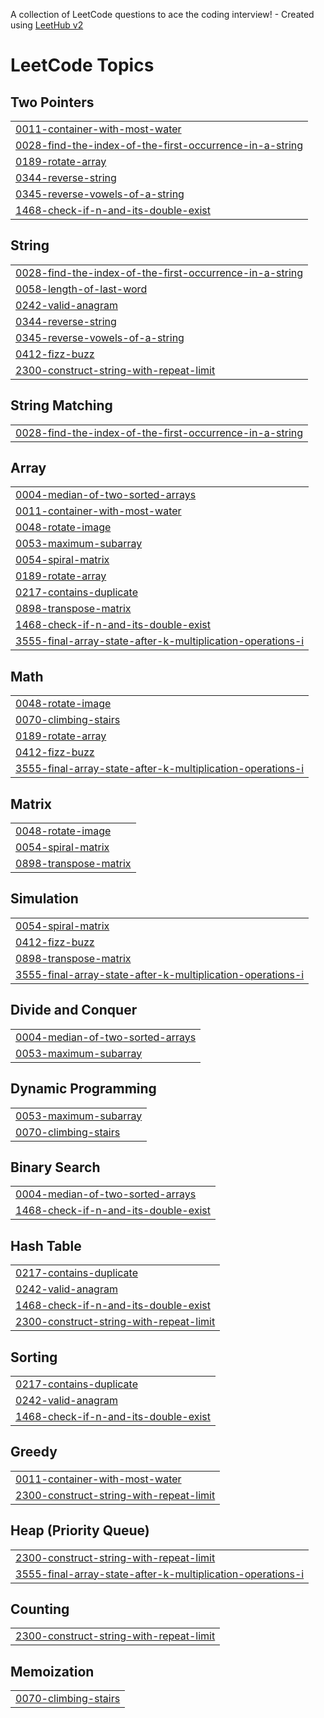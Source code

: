 A collection of LeetCode questions to ace the coding interview! - Created using [LeetHub v2](https://github.com/arunbhardwaj/LeetHub-2.0)
<!---LeetCode Topics Start-->
# LeetCode Topics
## Two Pointers
|  |
| ------- |
| [0011-container-with-most-water](https://github.com/Raja-Muhammad-Bilal-Arshad/Leetcodes_Daily/tree/master/0011-container-with-most-water) |
| [0028-find-the-index-of-the-first-occurrence-in-a-string](https://github.com/Raja-Muhammad-Bilal-Arshad/Leetcodes_Daily/tree/master/0028-find-the-index-of-the-first-occurrence-in-a-string) |
| [0189-rotate-array](https://github.com/Raja-Muhammad-Bilal-Arshad/Leetcodes_Daily/tree/master/0189-rotate-array) |
| [0344-reverse-string](https://github.com/Raja-Muhammad-Bilal-Arshad/Leetcodes_Daily/tree/master/0344-reverse-string) |
| [0345-reverse-vowels-of-a-string](https://github.com/Raja-Muhammad-Bilal-Arshad/Leetcodes_Daily/tree/master/0345-reverse-vowels-of-a-string) |
| [1468-check-if-n-and-its-double-exist](https://github.com/Raja-Muhammad-Bilal-Arshad/Leetcodes_Daily/tree/master/1468-check-if-n-and-its-double-exist) |
## String
|  |
| ------- |
| [0028-find-the-index-of-the-first-occurrence-in-a-string](https://github.com/Raja-Muhammad-Bilal-Arshad/Leetcodes_Daily/tree/master/0028-find-the-index-of-the-first-occurrence-in-a-string) |
| [0058-length-of-last-word](https://github.com/Raja-Muhammad-Bilal-Arshad/Leetcodes_Daily/tree/master/0058-length-of-last-word) |
| [0242-valid-anagram](https://github.com/Raja-Muhammad-Bilal-Arshad/Leetcodes_Daily/tree/master/0242-valid-anagram) |
| [0344-reverse-string](https://github.com/Raja-Muhammad-Bilal-Arshad/Leetcodes_Daily/tree/master/0344-reverse-string) |
| [0345-reverse-vowels-of-a-string](https://github.com/Raja-Muhammad-Bilal-Arshad/Leetcodes_Daily/tree/master/0345-reverse-vowels-of-a-string) |
| [0412-fizz-buzz](https://github.com/Raja-Muhammad-Bilal-Arshad/Leetcodes_Daily/tree/master/0412-fizz-buzz) |
| [2300-construct-string-with-repeat-limit](https://github.com/Raja-Muhammad-Bilal-Arshad/Leetcodes_Daily/tree/master/2300-construct-string-with-repeat-limit) |
## String Matching
|  |
| ------- |
| [0028-find-the-index-of-the-first-occurrence-in-a-string](https://github.com/Raja-Muhammad-Bilal-Arshad/Leetcodes_Daily/tree/master/0028-find-the-index-of-the-first-occurrence-in-a-string) |
## Array
|  |
| ------- |
| [0004-median-of-two-sorted-arrays](https://github.com/Raja-Muhammad-Bilal-Arshad/Leetcodes_Daily/tree/master/0004-median-of-two-sorted-arrays) |
| [0011-container-with-most-water](https://github.com/Raja-Muhammad-Bilal-Arshad/Leetcodes_Daily/tree/master/0011-container-with-most-water) |
| [0048-rotate-image](https://github.com/Raja-Muhammad-Bilal-Arshad/Leetcodes_Daily/tree/master/0048-rotate-image) |
| [0053-maximum-subarray](https://github.com/Raja-Muhammad-Bilal-Arshad/Leetcodes_Daily/tree/master/0053-maximum-subarray) |
| [0054-spiral-matrix](https://github.com/Raja-Muhammad-Bilal-Arshad/Leetcodes_Daily/tree/master/0054-spiral-matrix) |
| [0189-rotate-array](https://github.com/Raja-Muhammad-Bilal-Arshad/Leetcodes_Daily/tree/master/0189-rotate-array) |
| [0217-contains-duplicate](https://github.com/Raja-Muhammad-Bilal-Arshad/Leetcodes_Daily/tree/master/0217-contains-duplicate) |
| [0898-transpose-matrix](https://github.com/Raja-Muhammad-Bilal-Arshad/Leetcodes_Daily/tree/master/0898-transpose-matrix) |
| [1468-check-if-n-and-its-double-exist](https://github.com/Raja-Muhammad-Bilal-Arshad/Leetcodes_Daily/tree/master/1468-check-if-n-and-its-double-exist) |
| [3555-final-array-state-after-k-multiplication-operations-i](https://github.com/Raja-Muhammad-Bilal-Arshad/Leetcodes_Daily/tree/master/3555-final-array-state-after-k-multiplication-operations-i) |
## Math
|  |
| ------- |
| [0048-rotate-image](https://github.com/Raja-Muhammad-Bilal-Arshad/Leetcodes_Daily/tree/master/0048-rotate-image) |
| [0070-climbing-stairs](https://github.com/Raja-Muhammad-Bilal-Arshad/Leetcodes_Daily/tree/master/0070-climbing-stairs) |
| [0189-rotate-array](https://github.com/Raja-Muhammad-Bilal-Arshad/Leetcodes_Daily/tree/master/0189-rotate-array) |
| [0412-fizz-buzz](https://github.com/Raja-Muhammad-Bilal-Arshad/Leetcodes_Daily/tree/master/0412-fizz-buzz) |
| [3555-final-array-state-after-k-multiplication-operations-i](https://github.com/Raja-Muhammad-Bilal-Arshad/Leetcodes_Daily/tree/master/3555-final-array-state-after-k-multiplication-operations-i) |
## Matrix
|  |
| ------- |
| [0048-rotate-image](https://github.com/Raja-Muhammad-Bilal-Arshad/Leetcodes_Daily/tree/master/0048-rotate-image) |
| [0054-spiral-matrix](https://github.com/Raja-Muhammad-Bilal-Arshad/Leetcodes_Daily/tree/master/0054-spiral-matrix) |
| [0898-transpose-matrix](https://github.com/Raja-Muhammad-Bilal-Arshad/Leetcodes_Daily/tree/master/0898-transpose-matrix) |
## Simulation
|  |
| ------- |
| [0054-spiral-matrix](https://github.com/Raja-Muhammad-Bilal-Arshad/Leetcodes_Daily/tree/master/0054-spiral-matrix) |
| [0412-fizz-buzz](https://github.com/Raja-Muhammad-Bilal-Arshad/Leetcodes_Daily/tree/master/0412-fizz-buzz) |
| [0898-transpose-matrix](https://github.com/Raja-Muhammad-Bilal-Arshad/Leetcodes_Daily/tree/master/0898-transpose-matrix) |
| [3555-final-array-state-after-k-multiplication-operations-i](https://github.com/Raja-Muhammad-Bilal-Arshad/Leetcodes_Daily/tree/master/3555-final-array-state-after-k-multiplication-operations-i) |
## Divide and Conquer
|  |
| ------- |
| [0004-median-of-two-sorted-arrays](https://github.com/Raja-Muhammad-Bilal-Arshad/Leetcodes_Daily/tree/master/0004-median-of-two-sorted-arrays) |
| [0053-maximum-subarray](https://github.com/Raja-Muhammad-Bilal-Arshad/Leetcodes_Daily/tree/master/0053-maximum-subarray) |
## Dynamic Programming
|  |
| ------- |
| [0053-maximum-subarray](https://github.com/Raja-Muhammad-Bilal-Arshad/Leetcodes_Daily/tree/master/0053-maximum-subarray) |
| [0070-climbing-stairs](https://github.com/Raja-Muhammad-Bilal-Arshad/Leetcodes_Daily/tree/master/0070-climbing-stairs) |
## Binary Search
|  |
| ------- |
| [0004-median-of-two-sorted-arrays](https://github.com/Raja-Muhammad-Bilal-Arshad/Leetcodes_Daily/tree/master/0004-median-of-two-sorted-arrays) |
| [1468-check-if-n-and-its-double-exist](https://github.com/Raja-Muhammad-Bilal-Arshad/Leetcodes_Daily/tree/master/1468-check-if-n-and-its-double-exist) |
## Hash Table
|  |
| ------- |
| [0217-contains-duplicate](https://github.com/Raja-Muhammad-Bilal-Arshad/Leetcodes_Daily/tree/master/0217-contains-duplicate) |
| [0242-valid-anagram](https://github.com/Raja-Muhammad-Bilal-Arshad/Leetcodes_Daily/tree/master/0242-valid-anagram) |
| [1468-check-if-n-and-its-double-exist](https://github.com/Raja-Muhammad-Bilal-Arshad/Leetcodes_Daily/tree/master/1468-check-if-n-and-its-double-exist) |
| [2300-construct-string-with-repeat-limit](https://github.com/Raja-Muhammad-Bilal-Arshad/Leetcodes_Daily/tree/master/2300-construct-string-with-repeat-limit) |
## Sorting
|  |
| ------- |
| [0217-contains-duplicate](https://github.com/Raja-Muhammad-Bilal-Arshad/Leetcodes_Daily/tree/master/0217-contains-duplicate) |
| [0242-valid-anagram](https://github.com/Raja-Muhammad-Bilal-Arshad/Leetcodes_Daily/tree/master/0242-valid-anagram) |
| [1468-check-if-n-and-its-double-exist](https://github.com/Raja-Muhammad-Bilal-Arshad/Leetcodes_Daily/tree/master/1468-check-if-n-and-its-double-exist) |
## Greedy
|  |
| ------- |
| [0011-container-with-most-water](https://github.com/Raja-Muhammad-Bilal-Arshad/Leetcodes_Daily/tree/master/0011-container-with-most-water) |
| [2300-construct-string-with-repeat-limit](https://github.com/Raja-Muhammad-Bilal-Arshad/Leetcodes_Daily/tree/master/2300-construct-string-with-repeat-limit) |
## Heap (Priority Queue)
|  |
| ------- |
| [2300-construct-string-with-repeat-limit](https://github.com/Raja-Muhammad-Bilal-Arshad/Leetcodes_Daily/tree/master/2300-construct-string-with-repeat-limit) |
| [3555-final-array-state-after-k-multiplication-operations-i](https://github.com/Raja-Muhammad-Bilal-Arshad/Leetcodes_Daily/tree/master/3555-final-array-state-after-k-multiplication-operations-i) |
## Counting
|  |
| ------- |
| [2300-construct-string-with-repeat-limit](https://github.com/Raja-Muhammad-Bilal-Arshad/Leetcodes_Daily/tree/master/2300-construct-string-with-repeat-limit) |
## Memoization
|  |
| ------- |
| [0070-climbing-stairs](https://github.com/Raja-Muhammad-Bilal-Arshad/Leetcodes_Daily/tree/master/0070-climbing-stairs) |
<!---LeetCode Topics End-->
